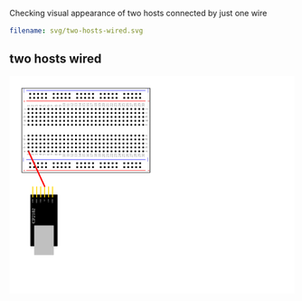 Checking visual appearance of two hosts connected by just one wire

~~~yaml example="two hosts wired" fixture="svg.js"
filename: svg/two-hosts-wired.svg
~~~



## two hosts wired

![two hosts wired](two-hosts-wired.png)


